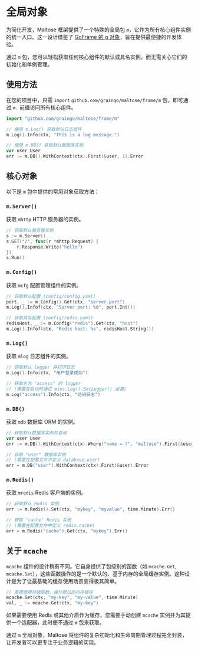# 全局对象

为简化开发，Maltose 框架提供了一个特殊的全局包 `m`，它作为所有核心组件实例的统一入口。这一设计借鉴了 [GoFrame 的 g 对象](https://goframe.org/docs/core/g)，旨在提供最便捷的开发体验。

通过 `m` 包，您可以轻松获取任何核心组件的默认或具名实例，而无需关心它们的初始化和单例管理。

## 使用方法

在您的项目中，只需 `import` `github.com/graingo/maltose/frame/m` 包，即可通过 `m.` 前缀访问所有核心组件。

```go
import "github.com/graingo/maltose/frame/m"

// 使用 m.Log() 获取默认日志组件
m.Log().Info(ctx, "This is a log message.")

// 使用 m.DB() 获取默认数据库实例
var user User
err := m.DB().WithContext(ctx).First(&user, 1).Error
```

## 核心对象

以下是 `m` 包中提供的常用对象获取方法：

### `m.Server()`

获取 `mhttp` HTTP 服务器的实例。

```go
// 获取默认服务器实例
s := m.Server()
s.GET("/", func(r *mhttp.Request) {
    r.Response.Write("hello")
})
s.Run()
```

### `m.Config()`

获取 `mcfg` 配置管理组件的实例。

```go
// 获取默认配置 (config/config.yaml)
port, _ := m.Config().Get(ctx, "server.port")
m.Log().Infof(ctx, "Server port: %d", port.Int())

// 获取具名配置 (config/redis.yaml)
redisHost, _ := m.Config("redis").Get(ctx, "host")
m.Log().Infof(ctx, "Redis host: %s", redisHost.String())
```

### `m.Log()`

获取 `mlog` 日志组件的实例。

```go
// 获取默认 logger 并打印日志
m.Log().Info(ctx, "用户登录成功")

// 获取名为 "access" 的 logger
// (需要在启动时通过 mins.Log().SetLogger() 设置)
m.Log("access").Info(ctx, "访问日志")
```

### `m.DB()`

获取 `mdb` 数据库 ORM 的实例。

```go
// 获取默认数据库实例并查询
var user User
err := m.DB().WithContext(ctx).Where("name = ?", "maltose").First(&user).Error

// 获取 "user" 数据库实例
// (需要在配置文件中定义 database.user)
err = m.DB("user").WithContext(ctx).First(&user).Error
```

### `m.Redis()`

获取 `mredis` Redis 客户端的实例。

```go
// 获取默认 Redis 实例
err := m.Redis().Set(ctx, "mykey", "myvalue", time.Minute).Err()

// 获取 "cache" Redis 实例
// (需要在配置文件中定义 redis.cache)
err = m.Redis("cache").Get(ctx, "mykey").Err()
```

## 关于 `mcache`

`mcache` 组件的设计稍有不同。它自身提供了包级别的函数（如 `mcache.Get`, `mcache.Set`），这些函数操作的是一个默认的、基于内存的全局缓存实例。这种设计是为了让最基础的缓存使用场景变得极其简单。

```go
// 直接使用包级函数，操作默认的内存缓存
mcache.Set(ctx, "my-key", "my-value", time.Minute)
val, _ := mcache.Get(ctx, "my-key")
```

如果需要使用 Redis 或其他介质作为缓存，您需要手动创建 `mcache` 实例并为其提供一个适配器，此时便不通过 `m` 包来获取。

通过 `m` 全局对象，Maltose 将组件的复杂初始化和生命周期管理过程完全封装，让开发者可以更专注于业务逻辑的实现。
